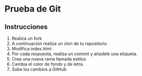 # Prueba de Git

## Instrucciones 
1. Realiza un fork
2. A continuación realiza un clon de tu repositorio 
3. Modifica index.html
4. Por cada respuesta, realiza un commit y añadele una etiqueta.
5. Crea una nueva rama llamada estilos
6. Cambia el color de fondo y de letra.
7. Sube los cambios a GitHub 
